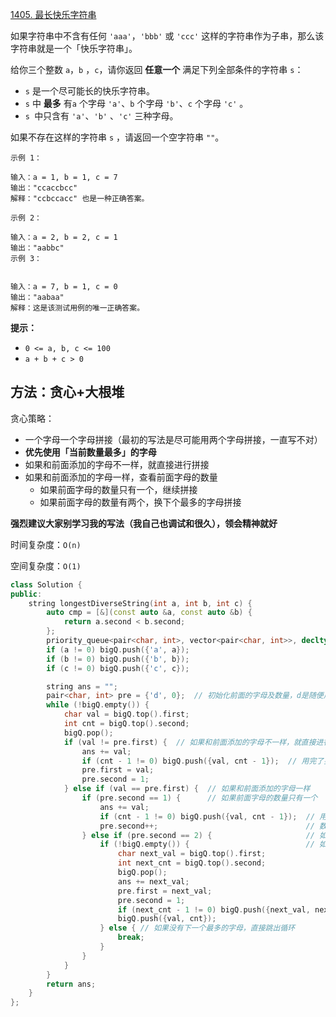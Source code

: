 [1405. 最长快乐字符串](https://leetcode-cn.com/problems/longest-happy-string/)

如果字符串中不含有任何 `'aaa'`，`'bbb'` 或 `'ccc'` 这样的字符串作为子串，那么该字符串就是一个「快乐字符串」。

给你三个整数 `a`，`b` ，`c`，请你返回 **任意一个** 满足下列全部条件的字符串 `s`：

- `s` 是一个尽可能长的快乐字符串。
- `s` 中 **最多** 有`a` 个字母 `'a'`、`b` 个字母 `'b'`、`c` 个字母 `'c'` 。
- `s `中只含有 `'a'`、`'b'` 、`'c'` 三种字母。

如果不存在这样的字符串 `s` ，请返回一个空字符串 `""`。

```
示例 1：

输入：a = 1, b = 1, c = 7
输出："ccaccbcc"
解释："ccbccacc" 也是一种正确答案。

示例 2：

输入：a = 2, b = 2, c = 1
输出："aabbc"
示例 3：


输入：a = 7, b = 1, c = 0
输出："aabaa"
解释：这是该测试用例的唯一正确答案。
```

**提示：**

- `0 <= a, b, c <= 100`
- `a + b + c > 0`



## 方法：贪心+大根堆

贪心策略：

- 一个字母一个字母拼接（最初的写法是尽可能用两个字母拼接，一直写不对）
- **优先使用「当前数量最多」的字母**
- 如果和前面添加的字母不一样，就直接进行拼接
- 如果和前面添加的字母一样，查看前面字母的数量
  - 如果前面字母的数量只有一个，继续拼接
  - 如果前面字母的数量有两个，换下个最多的字母拼接

**强烈建议大家别学习我的写法（我自己也调试和很久），领会精神就好**

时间复杂度：`O(n)`

空间复杂度：`O(1)`

```cpp
class Solution {
public:
    string longestDiverseString(int a, int b, int c) {
        auto cmp = [&](const auto &a, const auto &b) {
            return a.second < b.second;
        };
        priority_queue<pair<char, int>, vector<pair<char, int>>, decltype(cmp)> bigQ(cmp);
        if (a != 0) bigQ.push({'a', a});
        if (b != 0) bigQ.push({'b', b});
        if (c != 0) bigQ.push({'c', c});

        string ans = "";
        pair<char, int> pre = {'d', 0};  // 初始化前面的字母及数量，d是随便用的
        while (!bigQ.empty()) {
            char val = bigQ.top().first;
            int cnt = bigQ.top().second;
            bigQ.pop();
            if (val != pre.first) {  // 如果和前面添加的字母不一样，就直接进行拼接
                ans += val;
                if (cnt - 1 != 0) bigQ.push({val, cnt - 1});  // 用完了要还回去，如果数量为0，就不用还了
                pre.first = val;
                pre.second = 1;
            } else if (val == pre.first) {  // 如果和前面添加的字母一样
                if (pre.second == 1) {      // 如果前面字母的数量只有一个
                    ans += val;
                    if (cnt - 1 != 0) bigQ.push({val, cnt - 1});  // 用完了要还回去
                    pre.second++;                                 // 数量要累加一个
                } else if (pre.second == 2) {                     // 如果前面字母的数量有两个
                    if (!bigQ.empty()) {                          // 如果还有下一个最多的字母，换下个最多的字母拼接
                        char next_val = bigQ.top().first;
                        int next_cnt = bigQ.top().second;
                        bigQ.pop();
                        ans += next_val;
                        pre.first = next_val;
                        pre.second = 1;
                        if (next_cnt - 1 != 0) bigQ.push({next_val, next_cnt - 1});  // 用完了还回去下个最多的
                        bigQ.push({val, cnt});                                       // 还回去该开始最多的
                    } else { // 如果没有下一个最多的字母，直接跳出循环
                        break;
                    }
                }
            }
        }
        return ans;
    }
};
```

